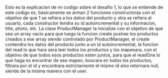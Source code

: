 Esto es la explicacion de mi codigo sobre el desafio 1, lo que se entiende de este codigo es, basicamente se arman 2 funciones constructoras con el objetivo de que 1 se refiera a los datos del producto y otra se refiera al usuario, cada constructor tendra su id autoincremental y su informacion, title, photo, etc. La clase ProductManager la inicialize con el objetivo de que sea un array vacio para que luego la funcion create pushee los productos creados a ese array siendo controlado por ProductManager, el create contendra los datos del producto junto a un id autoincremental, la funcion del read lo que hara sera leer todos los productos y los mapeeara, con el objetivo de que todos esos productos esten juntos, para que el readOne lo que haga es encontrar de ese mapeo, buscara en todos los productos, filtrara por el id y encontrara estrictamente el mismo id sino retornara null, siendo de la misma manera con el user.

